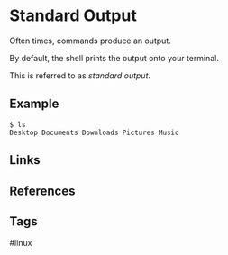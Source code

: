 # Standard Output

Often times, commands produce an output.  

By default, the shell prints the output onto your terminal.  

This is referred to as *standard output*.

## Example
`$ ls`  
`Desktop Documents Downloads Pictures Music`  

## Links

## References

## Tags
#linux
